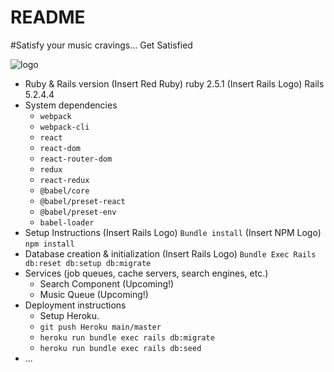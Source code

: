 # README

#Satisfy your music cravings... Get Satisfied

![logo](https://(https://satisfy-your-music-cravings.herokuapp.com/assets/Satisfy-Final-Logo-c54eaf0abc9c02900264a11e907618dac9257b7ab22eca8b516da85aa0432f8f.png) "Photo Title Text 1")

* Ruby & Rails version
  (Insert Red Ruby) ruby 2.5.1
  (Insert Rails Logo) Rails 5.2.4.4
* System dependencies
  - `webpack`
  - `webpack-cli`
  - `react`
  - `react-dom`
  - `react-router-dom`
  - `redux`
  - `react-redux`
  - `@babel/core`
  - `@babel/preset-react`
  - `@babel/preset-env`
  - `babel-loader`
* Setup Instructions
  (Insert Rails Logo) `Bundle install`
  (Insert NPM Logo) `npm install`
* Database creation & initialization
  (Insert Rails Logo) `Bundle Exec Rails db:reset db:setup db:migrate`
* Services (job queues, cache servers, search engines, etc.)
  - Search Component (Upcoming!)
  - Music Queue (Upcoming!)
* Deployment instructions
  - Setup Heroku.
  - `git push Heroku main/master`
  - `heroku run bundle exec rails db:migrate`
  - `heroku run bundle exec rails db:seed`
* ...
